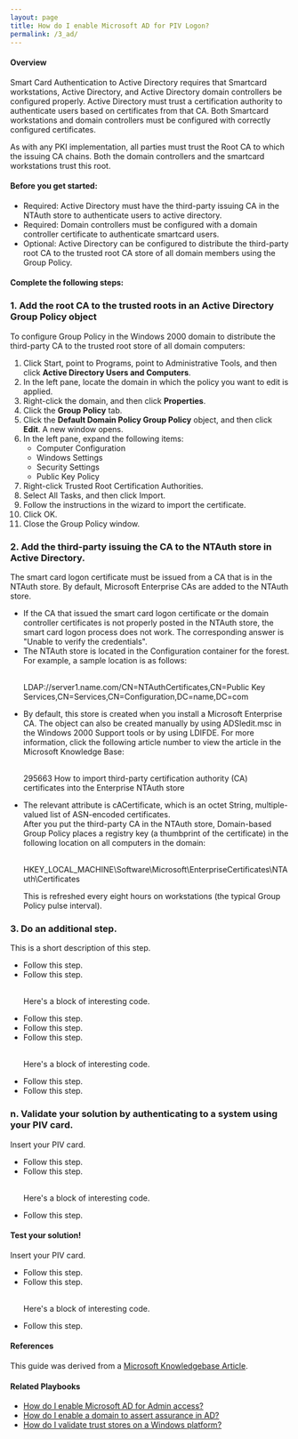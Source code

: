 ```yaml
---
layout: page
title: How do I enable Microsoft AD for PIV Logon?
permalink: /3_ad/
---
```

<script>
$(function() {
  $( "#accordion" ).accordion({
    heightStyle: "content",
    collapsible: "true"
  });
});
</script>
#### Overview

Smart Card Authentication to Active Directory requires that Smartcard workstations, Active Directory, and Active Directory domain controllers be configured properly. Active Directory must trust a certification authority to authenticate users based on certificates from that CA. Both Smartcard workstations and domain controllers must be configured with correctly configured certificates.

As with any PKI implementation, all parties must trust the Root CA to which the issuing CA chains. Both the domain controllers and the smartcard workstations trust this root.

#### Before you get started:
<ul>
<li>Required: Active Directory must have the third-party issuing CA in the NTAuth store to authenticate users to active directory.</li>
<li>Required: Domain controllers must be configured with a domain controller certificate to authenticate smartcard users.</li>
<li>Optional: Active Directory can be configured to distribute the third-party root CA to the trusted root CA store of all domain members using the Group Policy.</li>
</ul>

#### Complete the following steps:
<div id="accordion">
  <h3>1. Add the root CA to the trusted roots in an Active Directory Group Policy object</h3>
  <div>
    To configure Group Policy in the Windows 2000 domain to distribute the third-party CA to the trusted root store of all domain computers:
    <ol>
    <li>Click Start, point to Programs, point to Administrative Tools, and then click <b>Active Directory Users and Computers</b>.</li>
    <li>In the left pane, locate the domain in which the policy you want to edit is applied.</li>
    <li>Right-click the domain, and then click <b>Properties</b>.</li>
    <li>Click the <b>Group Policy</b> tab.</li>
    <li>Click the <b>Default Domain Policy Group Policy</b> object, and then click <b>Edit</b>. A new window opens.</li>
    <li>In the left pane, expand the following items:<br/>
      <ul>
        <li>Computer Configuration</li>
        <li>Windows Settings</li>
        <li>Security Settings</li>
        <li>Public Key Policy</li>
      </ul>
    </li>
    <li>Right-click Trusted Root Certification Authorities.</li>
    <li>Select All Tasks, and then click Import.</li>
    <li>Follow the instructions in the wizard to import the certificate.</li>
    <li>Click OK.</li>
    <li>Close the Group Policy window.</li>
    </ol>
  </div>
  <h3>2. Add the third-party issuing the CA to the NTAuth store in Active Directory.</h3>
  <div>
    The smart card logon certificate must be issued from a CA that is in the NTAuth store. By default, Microsoft Enterprise CAs are added to the NTAuth store.
    <ul>
      <li>If the CA that issued the smart card logon certificate or the domain controller certificates is not properly posted in the NTAuth store, the smart card logon process does not work. The corresponding answer is "Unable to verify the credentials".</li>
      <li>The NTAuth store is located in the Configuration container for the forest. For example, a sample location is as follows:<br/><br/>
      <p class="code">LDAP://server1.name.com/CN=NTAuthCertificates,CN=Public Key Services,CN=Services,CN=Configuration,DC=name,DC=com</p></li>
      <li>By default, this store is created when you install a Microsoft Enterprise CA. The object can also be created manually by using ADSIedit.msc in the Windows 2000 Support tools or by using LDIFDE. For more information, click the following article number to view the article in the Microsoft Knowledge Base:<br/><br/>
      <p>295663 How to import third-party certification authority (CA) certificates into the Enterprise NTAuth store</p></li>
      <li>The relevant attribute is cACertificate, which is an octet String, multiple-valued list of ASN-encoded certificates.
      <br/>After you put the third-party CA in the NTAuth store, Domain-based Group Policy places a registry key (a thumbprint of the certificate) in the following location on all computers in the domain:
      <br/><br/><p class="code">HKEY_LOCAL_MACHINE\Software\Microsoft\EnterpriseCertificates\NTAuth\Certificates</p>
      This is refreshed every eight hours on workstations (the typical Group Policy pulse interval).</li>
    </ul>
  </div>
  <h3>3. Do an additional step.</h3>
  <div>
    This is a short description of this step.
    <ul>
      <li>Follow this step.</li>
      <li>Follow this step.<br/><br/>
        <p class="code">Here's a block of interesting code.</p>
      </li>
      <li>Follow this step.</li>
      <li>Follow this step.</li>
      <li>Follow this step.<br/><br/>
        <p class="code">Here's a block of interesting code.</p>
      </li>
      <li>Follow this step.</li>
      <li>Follow this step.</li>
    </ul>
  </div>
  <h3>n. Validate your solution by authenticating to a system using your PIV card.</h3>
  <div>
    Insert your PIV card.
    <ul>
      <li>Follow this step.</li>
      <li>Follow this step.<br/><br/>
        <p class="code">Here's a block of interesting code.</p>
      </li>
      <li>Follow this step.</li>
    </ul>
  </div>
</div>

#### Test your solution!
  Insert your PIV card.
  <ul>
    <li>Follow this step.</li>
    <li>Follow this step.<br/><br/>
      <p class="code">Here's a block of interesting code.</p>
    </li>
    <li>Follow this step.</li>
  </ul>

#### References
This guide was derived from a <a href="https://support.microsoft.com/en-us/kb/281245">Microsoft Knowledgebase Article</a>.

#### Related Playbooks
<ul>
<li><a href="{{ site.baseurl }}/4_adadmin/" title="How do I enable Microsoft AD for Admin access?">How do I enable Microsoft AD for Admin access?</a></li>
<li><a href="{{ site.baseurl }}/5_domainassert/" title="How do I enable a domain to assert assurance in AD?">How do I enable a domain to assert assurance in AD?</a></li>
<li><a href="{{ site.baseurl }}/9_trustwindows/" title="How do I validate trust stores on a Windows platform?">How do I validate trust stores on a Windows platform?</a></li>
</ul>
